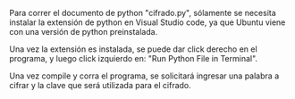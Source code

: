 Para correr el documento de python "cifrado.py", sólamente se necesita instalar la extensión de python en Visual Studio code, ya que Ubuntu viene con una versión de python preinstalada.

Una vez la extensión es instalada, se puede dar click derecho en el programa, y luego click izquierdo en: "Run Python File in Terminal".

Una vez compile y corra el programa, se solicitará ingresar una palabra a cifrar y la clave que será utilizada para el cifrado. 